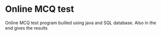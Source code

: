 # Online MCQ test
 Online MCQ test program builled using java and SQL database. Also in the end gives the results
